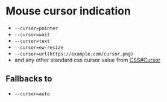 # Mouse cursor indication

- `--cursor=pointer`
- `--cursor=wait`
- `--cursor=text`
- `--cursor=ew-resize`
- `--cursor=url(https://example.com/cursor.png)`
- and any other standard css cursor value from [CSS#Cursor](https://developer.mozilla.org/en-US/docs/Web/CSS/cursor)

## Fallbacks to

- `--cursor=auto`
